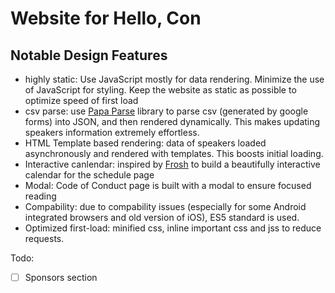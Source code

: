 # Website for Hello, Con
## Notable Design Features
- highly static: Use JavaScript mostly for data rendering. Minimize the use of JavaScript for styling. Keep the website as static as possible to optimize speed of first load
- csv parse: use [Papa Parse](http://papaparse.com/) library to parse csv (generated by google forms) into JSON, and then rendered dynamically. This makes updating speakers information extremely effortless.
- HTML Template based rendering: data of speakers loaded asynchronously and rendered with templates. This boosts initial loading.
- Interactive canlendar: inspired by [Frosh](https://www.orientation.skule.ca/) to build a beautifully interactive calendar for the schedule page
- Modal: Code of Conduct page is built with a modal to ensure focused reading
- Compability: due to compability issues (especially for some Android integrated browsers and old version of iOS), ES5 standard is used.
- Optimized first-load: minified css, inline important css and jss to reduce requests.

Todo:

 - [ ] Sponsors section
